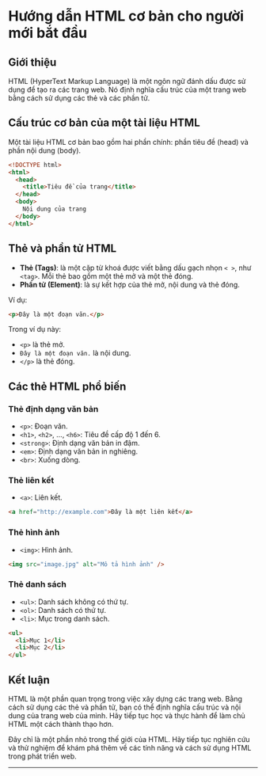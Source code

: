 # Hướng dẫn HTML cơ bản cho người mới bắt đầu

## Giới thiệu

HTML (HyperText Markup Language) là một ngôn ngữ đánh dấu được sử dụng để tạo ra các trang web. Nó định nghĩa cấu trúc của một trang web bằng cách sử dụng các thẻ và các phần tử.

## Cấu trúc cơ bản của một tài liệu HTML

Một tài liệu HTML cơ bản bao gồm hai phần chính: phần tiêu đề (head) và phần nội dung (body).

```html
<!DOCTYPE html>
<html>
  <head>
    <title>Tiêu đề của trang</title>
  </head>
  <body>
    Nội dung của trang
  </body>
</html>
```

## Thẻ và phần tử HTML

- **Thẻ (Tags)**: là một cặp từ khoá được viết bằng dấu gạch nhọn `< >`, như `<tag>`. Mỗi thẻ bao gồm một thẻ mở và một thẻ đóng.
- **Phần tử (Element)**: là sự kết hợp của thẻ mở, nội dung và thẻ đóng.

Ví dụ:

```html
<p>Đây là một đoạn văn.</p>
```

Trong ví dụ này:

- `<p>` là thẻ mở.
- `Đây là một đoạn văn.` là nội dung.
- `</p>` là thẻ đóng.

## Các thẻ HTML phổ biến

### Thẻ định dạng văn bản

- `<p>`: Đoạn văn.
- `<h1>`, `<h2>`, ..., `<h6>`: Tiêu đề cấp độ 1 đến 6.
- `<strong>`: Định dạng văn bản in đậm.
- `<em>`: Định dạng văn bản in nghiêng.
- `<br>`: Xuống dòng.

### Thẻ liên kết

- `<a>`: Liên kết.

```html
<a href="http://example.com">Đây là một liên kết</a>
```

### Thẻ hình ảnh

- `<img>`: Hình ảnh.

```html
<img src="image.jpg" alt="Mô tả hình ảnh" />
```

### Thẻ danh sách

- `<ul>`: Danh sách không có thứ tự.
- `<ol>`: Danh sách có thứ tự.
- `<li>`: Mục trong danh sách.

```html
<ul>
  <li>Mục 1</li>
  <li>Mục 2</li>
</ul>
```

## Kết luận

HTML là một phần quan trọng trong việc xây dựng các trang web. Bằng cách sử dụng các thẻ và phần tử, bạn có thể định nghĩa cấu trúc và nội dung của trang web của mình. Hãy tiếp tục học và thực hành để làm chủ HTML một cách thành thạo hơn.

Đây chỉ là một phần nhỏ trong thế giới của HTML. Hãy tiếp tục nghiên cứu và thử nghiệm để khám phá thêm về các tính năng và cách sử dụng HTML trong phát triển web.

---
